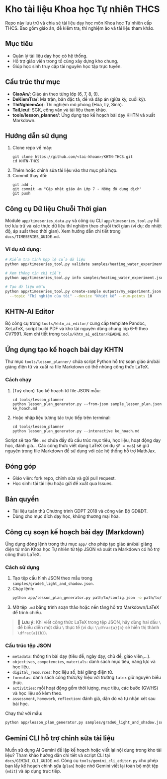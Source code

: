 
# Kho tài liệu Khoa học Tự nhiên THCS

Repo này lưu trữ và chia sẻ tài liệu dạy học môn Khoa học Tự nhiên cấp THCS. Bao gồm giáo án, đề kiểm tra, thí nghiệm ảo và tài liệu tham khảo.

## Mục tiêu
- Quản lý tài liệu dạy học có hệ thống.
- Hỗ trợ giáo viên trong tổ cùng xây dựng kho chung.
- Giúp học sinh truy cập tài nguyên học tập trực tuyến.

## Cấu trúc thư mục
- **GiaoAn/**: Giáo án theo từng lớp (6, 7, 8, 9).
- **DeKiemTra/**: Ma trận, bản đặc tả, đề và đáp án (giữa kỳ, cuối kỳ).
- **ThiNghiemAo/**: Thí nghiệm mô phỏng (Hóa, Lý, Sinh).
- **TaiLieu/**: SGK, công văn và tài liệu tham khảo.
- **tools/lesson_planner/**: Ứng dụng tạo kế hoạch bài dạy KHTN và xuất Markdown.

## Hướng dẫn sử dụng
1. Clone repo về máy:
   ```
   git clone https://github.com/<tai-khoan>/KHTN-THCS.git
   cd KHTN-THCS
   ```
2. Thêm hoặc chỉnh sửa tài liệu vào thư mục phù hợp.
3. Commit thay đổi:
   ```
   git add .
   git commit -m "Cập nhật giáo án Lớp 7 - Nồng độ dung dịch"
   git push
   ```

## Công cụ Dữ liệu Chuỗi Thời gian

Module `app/timeseries_data.py` và công cụ CLI `app/timeseries_tool.py` hỗ trợ lưu trữ và xác thực dữ liệu thí nghiệm theo chuỗi thời gian (ví dụ: đo nhiệt độ, áp suất theo thời gian). Xem hướng dẫn chi tiết trong `docs/TIMESERIES_GUIDE.md`.

### Ví dụ sử dụng:
```bash
# Kiểm tra tính hợp lệ của dữ liệu
python app/timeseries_tool.py validate samples/heating_water_experiment.json

# Xem thông tin chi tiết
python app/timeseries_tool.py info samples/heating_water_experiment.json

# Tạo dữ liệu mẫu
python app/timeseries_tool.py create-sample outputs/my_experiment.json \
  --topic "Thí nghiệm của tôi" --device "Nhiệt kế" --num-points 10
```

## KHTN-AI Editor

Bộ công cụ trong `tools/khtn_ai_editor/` cung cấp template Pandoc, XeLaTeX, script build PDF và kho tài nguyên dùng chung lớp 6-9 theo CV7991. Xem chi tiết trong `tools/khtn_ai_editor/README.md`.
## Ứng dụng tạo kế hoạch bài dạy KHTN

Thư mục `tools/lesson_planner/` chứa script Python hỗ trợ soạn giáo án/bài giảng điện tử
và xuất ra file Markdown có thể nhúng công thức LaTeX.

### Cách chạy

1. (Tuỳ chọn) Tạo kế hoạch từ file JSON mẫu:
   ```
   cd tools/lesson_planner
   python lesson_plan_generator.py --from-json sample_lesson_plan.json ke_hoach.md
   ```

2. Hoặc nhập liệu tương tác trực tiếp trên terminal:
   ```
   cd tools/lesson_planner
   python lesson_plan_generator.py --interactive ke_hoach.md
   ```

Script sẽ tạo file `.md` chứa đầy đủ cấu trúc mục tiêu, học liệu, hoạt động dạy học,
đánh giá... Các công thức viết dạng LaTeX (ví dụ `$F = ma$`) sẽ giữ nguyên trong
file Markdown để sử dụng với các hệ thống hỗ trợ MathJax.

## Đóng góp
- Giáo viên: fork repo, chỉnh sửa và gửi pull request.
- Học sinh: tải tài liệu hoặc gửi đề xuất qua Issues.

## Bản quyền
- Tài liệu tuân thủ Chương trình GDPT 2018 và công văn Bộ GD&ĐT.
- Dùng cho mục đích dạy học, không thương mại hóa.

## Công cụ soạn kế hoạch bài dạy (Markdown)
Ứng dụng dòng lệnh trong thư mục `app/` cho phép tạo giáo án/bài giảng điện tử môn Khoa học Tự nhiên từ tệp JSON và xuất ra Markdown có hỗ trợ công thức LaTeX.

### Cách sử dụng
1. Tạo tệp cấu hình JSON theo mẫu trong `samples/grade6_light_and_shadow.json`.
2. Chạy lệnh:
   ```bash
   python app/lesson_plan_generator.py path/to/config.json -o path/to/output.md
   ```
3. Mở tệp `.md` bằng trình soạn thảo hoặc nền tảng hỗ trợ Markdown/LaTeX để trình chiếu.


> 📌 **Lưu ý:** Khi viết công thức LaTeX trong tệp JSON, hãy dùng hai dấu `\` để biểu diễn một dấu `\` thực tế (ví dụ: `\\dfrac{a}{b}` sẽ hiển thị thành `\dfrac{a}{b}`).

### Cấu trúc tệp JSON
- `metadata`: thông tin bài dạy (tiêu đề, ngày dạy, chủ đề, giáo viên,...).
- `objectives`, `competencies`, `materials`: danh sách mục tiêu, năng lực và học liệu.
- `digital_resources`: học liệu số, bài giảng điện tử.
- `formulas`: danh sách công thức/ký hiệu với trường `latex` giữ nguyên biểu thức.
- `activities`: mỗi hoạt động gồm thời lượng, mục tiêu, các bước (GV/HS) và học liệu số kèm theo.
- `assessment`, `homework`, `reflection`: đánh giá, dặn dò và tự nhận xét sau bài học.

Chạy thử với mẫu:
```bash
python app/lesson_plan_generator.py samples/grade6_light_and_shadow.json
```

## Gemini CLI hỗ trợ chỉnh sửa tài liệu

Muốn sử dụng AI Gemini để lập kế hoạch hoặc viết lại nội dung trong kho tài liệu?
Tham khảo hướng dẫn chi tiết và script CLI tại `docs/GEMINI_CLI_GUIDE.md`. Công cụ
`tools/gemini_cli_editor.py` cho phép bạn lấy kế hoạch chỉnh sửa (`plan`) hoặc nhờ
Gemini viết lại toàn bộ một tệp (`edit`) và áp dụng trực tiếp.

